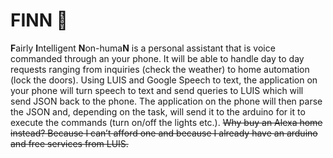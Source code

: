 # FINN :dog:
**F**airly **I**ntelligent **N**on-huma**N** is a personal assistant that is voice commanded through an your phone. It will be able to handle day to day requests ranging from inquiries (check the weather) to home automation (lock the doors). Using LUIS and Google Speech to text, the application on your phone will turn speech to text and send queries to LUIS which will send JSON back to the phone. The application on the phone will then parse the JSON and, depending on the task, will send it to the arduino for it to execute the commands (turn on/off the lights etc.). ~~Why buy an Alexa home instead? Because I can’t afford one and because I already have an arduino and free services from LUIS.~~
